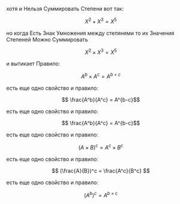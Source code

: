 хотя и Нельзя Суммировать Степени вот так:

$$ X^2 + X^3 = X^5$$

но когда Есть Знак Умножения между степянями то их Значения Степеней Можно Суммировать

$$ X^2 × X^3 = X^5$$

и вытикает Правило:

$$ A^b × A^c = A^{b+c}$$

есть еще одно свойство и правило:

$$ \frac{A^b}{A^c} = A^{b-c}$$

есть еще одно свойство и правило:

$$ \frac{A^b}{A^c} = A^{b-c}$$

есть еще одно свойство и правило:

$$ (A × B)^c = A^c × B^c $$

есть еще одно свойство и правило:

$$ (\frac{A}{B})^c = \frac{A^c}{B^c} $$

есть еще одно свойство и правило:

$$ (A^b)^c = A^{b × c} $$

